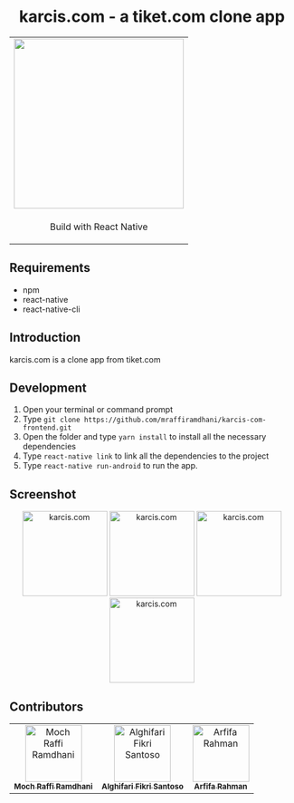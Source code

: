 <h1 align="center">karcis.com - a tiket.com clone app</h1>

<center>
<table>
  <tr>
    <td>
      <img width="300" src="https://github.com/mraffiramdhani/karcis-com-frontend/blob/dev/src/assets/images/logo/logo.png?raw=true">
    </td>
  </tr>
  <tr>
    <td>
      <p align="center">Build with React Native</p>
    </td>
  </tr>
</table>
</center>

## Requirements
* npm
* react-native
* react-native-cli

## Introduction
karcis.com is a clone app from tiket.com

## Development
1. Open your terminal or command prompt
2. Type `git clone https://github.com/mraffiramdhani/karcis-com-frontend.git`
3. Open the folder and type `yarn install` to install all the necessary dependencies
4. Type `react-native link` to link all the dependencies to the project
5. Type `react-native run-android` to run the app.

## Screenshot
<center>
  <img width="150" src="https://user-images.githubusercontent.com/46930178/74079018-10f68d80-4a64-11ea-916d-cdbec468f6ec.png" alt="karcis.com">
  <img width="150" src="https://user-images.githubusercontent.com/46930178/74079016-0f2cca00-4a64-11ea-94f7-de771c0beebc.png" alt="karcis.com">
  <img width="150" src="https://user-images.githubusercontent.com/46930178/74079019-10f68d80-4a64-11ea-9c46-da5643a1538e.png" alt="karcis.com">
  <img width="150" src="https://user-images.githubusercontent.com/46930178/74079020-118f2400-4a64-11ea-95ab-f2cac7659efc.png" alt="karcis.com">
</center>

## Contributors
<center>
  <table>
    <tr>
      <td align="center">
        <a href="https://github.com/mraffiramdhani">
          <img width="100" src="https://avatars0.githubusercontent.com/u/46930178?s=400&u=b10600c6d166414a8d3dc8d744fd961ffd13c032&v=4" alt="Moch Raffi Ramdhani"><br/>
          <sub><b>Moch Raffi Ramdhani</b></sub>
        </a>
      </td>
      <td align="center">
        <a href="https://github.com/alghifarifikri">
          <img width="100" src="https://avatars2.githubusercontent.com/u/55394674?s=460&v=4" alt="Alghifari Fikri Santoso"><br/>
          <sub><b>Alghifari Fikri Santoso</b></sub>
        </a>
      </td>
      <td align="center">
        <a href="https://github.com/arfifa">
          <img width="100" src="https://avatars0.githubusercontent.com/u/44712166?s=460&v=4" alt="Arfifa Rahman"><br/>
          <sub><b>Arfifa Rahman</b></sub>
        </a>
      </td>
    </tr>
  </table>
</center>